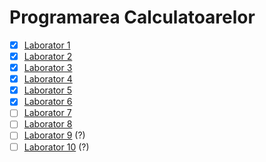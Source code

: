 # Programarea Calculatoarelor

* [x] [Laborator 1](https://github.com/mcmarius/prog-calc/tree/laborator-1/laborator-1)
* [x] [Laborator 2](https://github.com/mcmarius/prog-calc/tree/laborator-2/laborator-2)
* [x] [Laborator 3](https://github.com/mcmarius/prog-calc/tree/laborator-3/laborator-3)
* [x] [Laborator 4](https://github.com/mcmarius/prog-calc/tree/laborator-4/laborator-4)
* [x] [Laborator 5](https://github.com/mcmarius/prog-calc/tree/laborator-5/laborator-5)
* [x] [Laborator 6](https://github.com/mcmarius/prog-calc/tree/laborator-6/laborator-6)
* [ ] [Laborator 7](https://github.com/mcmarius/prog-calc/tree/laborator-7/laborator-7)
* [ ] [Laborator 8](https://github.com/mcmarius/prog-calc/tree/laborator-8/laborator-8)
* [ ] [Laborator 9](https://github.com/mcmarius/prog-calc/tree/laborator-9/laborator-9) (?)
* [ ] [Laborator 10](https://github.com/mcmarius/prog-calc/tree/laborator-10/laborator-10) (?)
